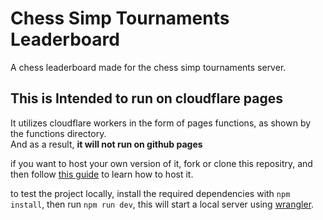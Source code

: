 # Chess Simp Tournaments Leaderboard

A chess leaderboard made for the chess simp tournaments server.

## **This is Intended to run on cloudflare pages**

It utilizes cloudflare workers in the form of pages functions, as shown by the functions directory.\
And as a result, **it will not run on github pages**

if you want to host your own version of it, fork or clone this repositry, and then follow [this guide][cf-starter-guide] to learn how to host it.

to test the project locally, install the required dependencies with `npm install`, then run `npm run dev`, this will start a local server using [wrangler][wrangler-docs].

[wrangler-docs]: https://developers.cloudflare.com/workers/wrangler/
[cf-starter-guide]: https://developers.cloudflare.com/pages/get-started/guide/